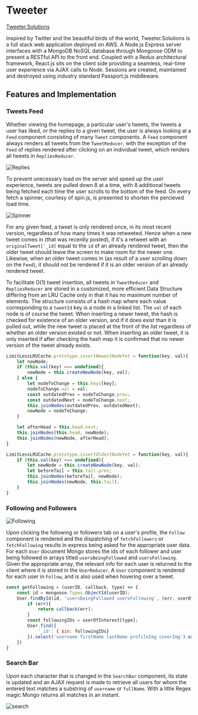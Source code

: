 # Tweeter

[Tweeter.Solutions](http://tweeter.solutions/)

Inspired by Twitter and the beautiful birds of the world, Tweeter.Solutions is a full stack web application deployed on AWS.  A Node.js Express server interfaces with a MongoDB NoSQL database through Mongoose ODM to present a RESTful API to the front end.  Coupled with a Redux architectural framework, React.js sits on the client side providing a seamless, real-time user experience via AJAX calls to Node.  Sessions are created, maintained and destroyed using industry standard Passport.js middleware.  

## Features and Implementation
### Tweets Feed
Whether viewing the homepage, a particular user's tweets, the tweets a user has liked, or the replies to a given tweet, the user is always looking at a `Feed` component consisting of many `Tweet` components.  A `Feed` component always renders all tweets from the `TweetReducer`, with the exception of the `Feed` of replies rendered after clicking on an individual tweet, which renders all tweets in `RepliesReducer`.  

![](https://github.com/osandoval42/TwitterClone/blob/master/screenshots/replies.png "Replies")

To prevent unecessary load on the server and speed up the user experience, tweets are pulled down 8 at a time, with 8 additional tweets being fetched each time the user scrolls to the bottom of the feed.  On every fetch a spinner, courtesy of spin.js, is presented to shorten the percieved load time.

![](https://github.com/osandoval42/TwitterClone/blob/master/screenshots/spin.png "Spinner")

For any given feed, a tweet is only rendered once, in its most recent version, regardless of how many times it was retweeted.  Hence when a new tweet comes in (that was recently posted), if it's a retweet with an `originalTweet['_id]` equal to the `id` of an already rendered tweet, then the older tweet should leave the screen to make room for the newer one.  Likewise, when an older tweet comes in (as result of a user scrolling down on the `Feed`), it should not be rendered if it is an older version of an already rendered tweet.

To facilitate O(1) tweet insertion, all tweets in `TweetReducer` and `RepliesReducer` are stored in a customized, more efficient Data Structure differing from an LRU Cache only in that it has no maximum number of elements.  The structure consists of a hash map where each value corresponding to a `tweetId` key is a node in a linked list.  The `val` of each node is of course the tweet.  When inserting a newer tweet, the hash is checked for existence of an older version, and if it does exist than it is pulled out, while the new tweet is placed at the front of the list regardless of whether an older version existed or not.  When inserting an older tweet, it is only inserted if after checking the hash map it is confirmed that no newer version of the tweet already exists. 

```javascript
LimitLessLRUCache.prototype.insertNewestNodeYet = function(key, val){
	let newNode;
	if (this.val(key) === undefined){
		newNode = this.createNewNode(key, val);
	} else {
		let nodeToChange = this.keys[key];
		nodeToChange.val = val;
		const outdatedPrev = nodeToChange.prev;
		const outdatedNext = nodeToChange.next;
		this.joinNodes(outdatedPrev, outdatedNext);
		newNode = nodeToChange;
	}

	let afterHead = this.head.next;
	this.joinNodes(this.head, newNode);
	this.joinNodes(newNode, afterHead);
}

LimitLessLRUCache.prototype.insertOldestNodeYet = function(key, val){
	if (this.val(key) === undefined){
		let newNode = this.createNewNode(key, val);
		let beforeTail = this.tail.prev;
		this.joinNodes(beforeTail, newNode);
		this.joinNodes(newNode, this.tail);
	}
}
```
### Following and Followers

![](https://github.com/osandoval42/TwitterClone/blob/master/screenshots/Following.png "Following")

Upon clicking the following or followers tab on a user's profile, the `Follow` component is rendered and the dispatching of `fetchFollowers` or `fetchFollowing` results in express being asked for the appropriate user data.  For each `User` document Mongo stores the ids of each follower and user being followed in arrays titled `usersBeingFollowed` and `usersFollowing`.  Given the appropriate array, the relevant info for each user is returned to the client where it is stored in the `UserReducer`.  A `User` component is rendered for each user in `Follow`, and is also used when hovering over a tweet.

```javascript
const getFollowing = (userID, callback, type) => {
	const id = mongoose.Types.ObjectId(userID);
	User.findById(id, 'usersBeingFollowed usersFollowing', (err, userOfInterest) => {
		if (err){
			return callback(err);
		} 
		const followingIDs = userOfInterest[type];
		User.find({
			'_id': { $in: followingIDs}
		}).select('username firstName lastName profileImg coverImg').exec(callback);
	})
}
```
### Search Bar

Upon each character that is changed in the `SearchBar` component, its state is updated and an AJAX request is made to retrieve all users for whom the entered text matches a substring of `username` or `fullName`.  With a little Regex magic Mongo returns all matches in an instant.

![](https://github.com/osandoval42/TwitterClone/blob/master/screenshots/searcher.png "search")
